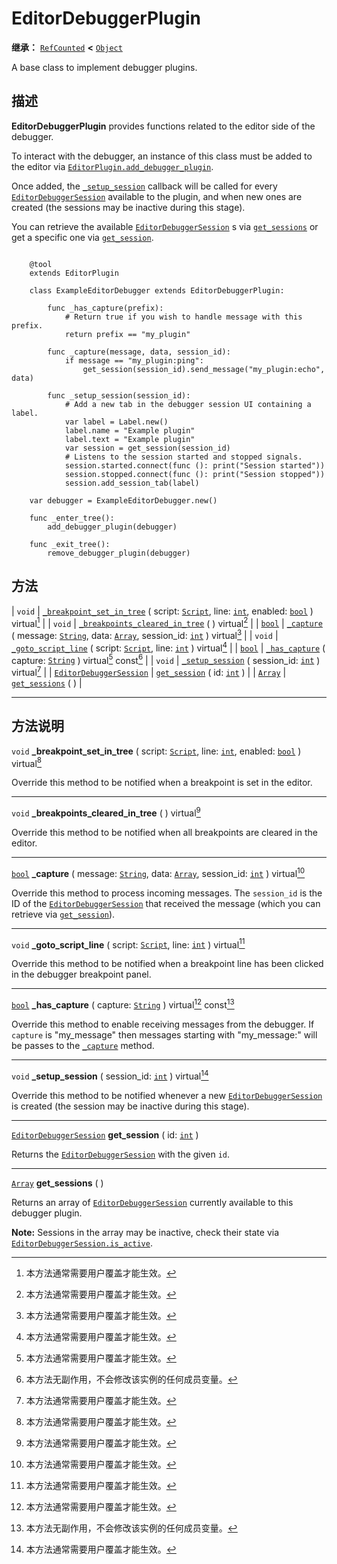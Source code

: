 <!-- ⚠ 请勿编辑本文件 ⚠ -->
<!-- 本文档使用脚本从 WeDot 引擎源码仓库生成。 -->
<!-- 生成脚本：https://github.com/WeDot-Engine/WeDot/tree/4.3/doc/tools/make_md.py； -->
<!-- 原文件：https://github.com/WeDot-Engine/WeDot/tree/4.3/doc/classes/EditorDebuggerPlugin.xml。 -->

<div id="_class_editordebuggerplugin"></div>

# EditorDebuggerPlugin

**继承：** [`RefCounted`](class_refcounted.md) **<** [`Object`](class_object.md)

A base class to implement debugger plugins.

## 描述

**EditorDebuggerPlugin** provides functions related to the editor side of the debugger.

To interact with the debugger, an instance of this class must be added to the editor via [`EditorPlugin.add_debugger_plugin`](#class_editorplugin_method_add_debugger_plugin).

Once added, the [`_setup_session`](#class_editordebuggerplugin_private_method__setup_session) callback will be called for every [`EditorDebuggerSession`](class_editordebuggersession.md) available to the plugin, and when new ones are created (the sessions may be inactive during this stage).

You can retrieve the available [`EditorDebuggerSession`](class_editordebuggersession.md) s via [`get_sessions`](#class_editordebuggerplugin_method_get_sessions) or get a specific one via [`get_session`](#class_editordebuggerplugin_method_get_session).



```gdscript

    @tool
    extends EditorPlugin
    
    class ExampleEditorDebugger extends EditorDebuggerPlugin:
    
        func _has_capture(prefix):
            # Return true if you wish to handle message with this prefix.
            return prefix == "my_plugin"
    
        func _capture(message, data, session_id):
            if message == "my_plugin:ping":
                get_session(session_id).send_message("my_plugin:echo", data)
    
        func _setup_session(session_id):
            # Add a new tab in the debugger session UI containing a label.
            var label = Label.new()
            label.name = "Example plugin"
            label.text = "Example plugin"
            var session = get_session(session_id)
            # Listens to the session started and stopped signals.
            session.started.connect(func (): print("Session started"))
            session.stopped.connect(func (): print("Session stopped"))
            session.add_session_tab(label)
    
    var debugger = ExampleEditorDebugger.new()
    
    func _enter_tree():
        add_debugger_plugin(debugger)
    
    func _exit_tree():
        remove_debugger_plugin(debugger)
```





## 方法

| `void`                                                    | [`_breakpoint_set_in_tree`](#class_editordebuggerplugin_private_method__breakpoint_set_in_tree) ( script: [`Script`](class_script.md), line: [`int`](class_int.md), enabled: [`bool`](class_bool.md) ) virtual[^virtual] |
| `void`                                                    | [`_breakpoints_cleared_in_tree`](#class_editordebuggerplugin_private_method__breakpoints_cleared_in_tree) ( ) virtual[^virtual]                                                                                          |
| [`bool`](class_bool.md)                                   | [`_capture`](#class_editordebuggerplugin_private_method__capture) ( message: [`String`](class_string.md), data: [`Array`](class_array.md), session_id: [`int`](class_int.md) ) virtual[^virtual]                         |
| `void`                                                    | [`_goto_script_line`](#class_editordebuggerplugin_private_method__goto_script_line) ( script: [`Script`](class_script.md), line: [`int`](class_int.md) ) virtual[^virtual]                                               |
| [`bool`](class_bool.md)                                   | [`_has_capture`](#class_editordebuggerplugin_private_method__has_capture) ( capture: [`String`](class_string.md) ) virtual[^virtual] const[^const]                                                                       |
| `void`                                                    | [`_setup_session`](#class_editordebuggerplugin_private_method__setup_session) ( session_id: [`int`](class_int.md) ) virtual[^virtual]                                                                                    |
| [`EditorDebuggerSession`](class_editordebuggersession.md) | [`get_session`](#class_editordebuggerplugin_method_get_session) ( id: [`int`](class_int.md) )                                                                                                                            |
| [`Array`](class_array.md)                                 | [`get_sessions`](#class_editordebuggerplugin_method_get_sessions) ( )                                                                                                                                                    |

<!-- rst-class:: classref-section-separator -->

---

## 方法说明

<div id="_class_editordebuggerplugin_private_method__breakpoint_set_in_tree"></div>

`void` **_breakpoint_set_in_tree** ( script: [`Script`](class_script.md), line: [`int`](class_int.md), enabled: [`bool`](class_bool.md) ) virtual[^virtual]<div id="class_editordebuggerplugin_private_method__breakpoint_set_in_tree"></div>

Override this method to be notified when a breakpoint is set in the editor.

<!-- rst-class:: classref-item-separator -->

---

<div id="_class_editordebuggerplugin_private_method__breakpoints_cleared_in_tree"></div>

`void` **_breakpoints_cleared_in_tree** ( ) virtual[^virtual]<div id="class_editordebuggerplugin_private_method__breakpoints_cleared_in_tree"></div>

Override this method to be notified when all breakpoints are cleared in the editor.

<!-- rst-class:: classref-item-separator -->

---

<div id="_class_editordebuggerplugin_private_method__capture"></div>

[`bool`](class_bool.md) **_capture** ( message: [`String`](class_string.md), data: [`Array`](class_array.md), session_id: [`int`](class_int.md) ) virtual[^virtual]<div id="class_editordebuggerplugin_private_method__capture"></div>

Override this method to process incoming messages. The `session_id` is the ID of the [`EditorDebuggerSession`](class_editordebuggersession.md) that received the message (which you can retrieve via [`get_session`](#class_editordebuggerplugin_method_get_session)).

<!-- rst-class:: classref-item-separator -->

---

<div id="_class_editordebuggerplugin_private_method__goto_script_line"></div>

`void` **_goto_script_line** ( script: [`Script`](class_script.md), line: [`int`](class_int.md) ) virtual[^virtual]<div id="class_editordebuggerplugin_private_method__goto_script_line"></div>

Override this method to be notified when a breakpoint line has been clicked in the debugger breakpoint panel.

<!-- rst-class:: classref-item-separator -->

---

<div id="_class_editordebuggerplugin_private_method__has_capture"></div>

[`bool`](class_bool.md) **_has_capture** ( capture: [`String`](class_string.md) ) virtual[^virtual] const[^const]<div id="class_editordebuggerplugin_private_method__has_capture"></div>

Override this method to enable receiving messages from the debugger. If `capture` is "my_message" then messages starting with "my_message:" will be passes to the [`_capture`](#class_editordebuggerplugin_private_method__capture) method.

<!-- rst-class:: classref-item-separator -->

---

<div id="_class_editordebuggerplugin_private_method__setup_session"></div>

`void` **_setup_session** ( session_id: [`int`](class_int.md) ) virtual[^virtual]<div id="class_editordebuggerplugin_private_method__setup_session"></div>

Override this method to be notified whenever a new [`EditorDebuggerSession`](class_editordebuggersession.md) is created (the session may be inactive during this stage).

<!-- rst-class:: classref-item-separator -->

---

<div id="_class_editordebuggerplugin_method_get_session"></div>

[`EditorDebuggerSession`](class_editordebuggersession.md) **get_session** ( id: [`int`](class_int.md) )<div id="class_editordebuggerplugin_method_get_session"></div>

Returns the [`EditorDebuggerSession`](class_editordebuggersession.md) with the given `id`.

<!-- rst-class:: classref-item-separator -->

---

<div id="_class_editordebuggerplugin_method_get_sessions"></div>

[`Array`](class_array.md) **get_sessions** ( )<div id="class_editordebuggerplugin_method_get_sessions"></div>

Returns an array of [`EditorDebuggerSession`](class_editordebuggersession.md) currently available to this debugger plugin.

 **Note:** Sessions in the array may be inactive, check their state via [`EditorDebuggerSession.is_active`](#class_editordebuggersession_method_is_active).

[^virtual]: 本方法通常需要用户覆盖才能生效。
[^const]: 本方法无副作用，不会修改该实例的任何成员变量。
[^vararg]: 本方法除了能接受在此处描述的参数外，还能够继续接受任意数量的参数。
[^constructor]: 本方法用于构造某个类型。
[^static]: 调用本方法无需实例，可直接使用类名进行调用。
[^operator]: 本方法描述的是使用本类型作为左操作数的有效运算符。
[^bitfield]: 这个值是由下列位标志构成位掩码的整数。
[^void]: 无返回值。
